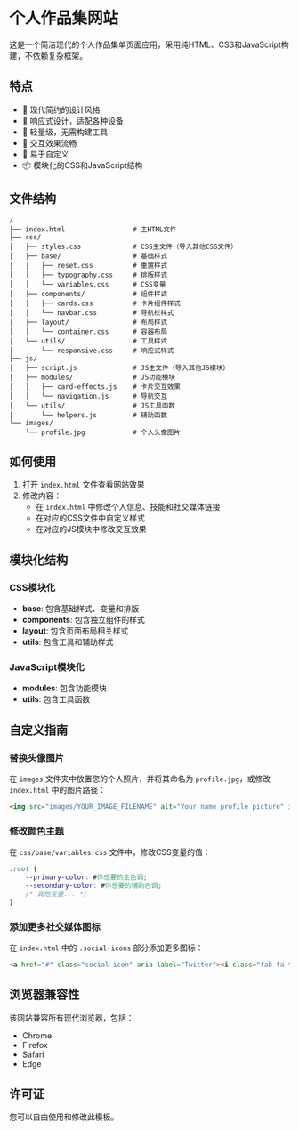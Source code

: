 # 个人作品集网站

这是一个简洁现代的个人作品集单页面应用，采用纯HTML、CSS和JavaScript构建，不依赖复杂框架。

## 特点

- 🎨 现代简约的设计风格
- 📱 响应式设计，适配各种设备
- 🚀 轻量级，无需构建工具
- 💎 交互效果流畅
- 🔧 易于自定义
- 📦 模块化的CSS和JavaScript结构

## 文件结构

```
/
├── index.html                 # 主HTML文件
├── css/
│   ├── styles.css             # CSS主文件（导入其他CSS文件）
│   ├── base/                  # 基础样式
│   │   ├── reset.css          # 重置样式
│   │   ├── typography.css     # 排版样式
│   │   └── variables.css      # CSS变量
│   ├── components/            # 组件样式
│   │   ├── cards.css          # 卡片组件样式
│   │   └── navbar.css         # 导航栏样式
│   ├── layout/                # 布局样式
│   │   └── container.css      # 容器布局
│   └── utils/                 # 工具样式
│       └── responsive.css     # 响应式样式
├── js/
│   ├── script.js              # JS主文件（导入其他JS模块）
│   ├── modules/               # JS功能模块
│   │   ├── card-effects.js    # 卡片交互效果
│   │   └── navigation.js      # 导航交互
│   └── utils/                 # JS工具函数
│       └── helpers.js         # 辅助函数
└── images/
    └── profile.jpg            # 个人头像图片
```

## 如何使用

1. 打开 `index.html` 文件查看网站效果
2. 修改内容：
   - 在 `index.html` 中修改个人信息、技能和社交媒体链接
   - 在对应的CSS文件中自定义样式
   - 在对应的JS模块中修改交互效果

## 模块化结构

### CSS模块化

- **base**: 包含基础样式、变量和排版
- **components**: 包含独立组件的样式
- **layout**: 包含页面布局相关样式
- **utils**: 包含工具和辅助样式

### JavaScript模块化

- **modules**: 包含功能模块
- **utils**: 包含工具函数

## 自定义指南

### 替换头像图片

在 `images` 文件夹中放置您的个人照片，并将其命名为 `profile.jpg`，或修改 `index.html` 中的图片路径：

```html
<img src="images/YOUR_IMAGE_FILENAME" alt="Your name profile picture" id="profile-img">
```

### 修改颜色主题

在 `css/base/variables.css` 文件中，修改CSS变量的值：

```css
:root {
    --primary-color: #你想要的主色调;
    --secondary-color: #你想要的辅助色调;
    /* 其他变量... */
}
```

### 添加更多社交媒体图标

在 `index.html` 中的 `.social-icons` 部分添加更多图标：

```html
<a href="#" class="social-icon" aria-label="Twitter"><i class="fab fa-twitter"></i></a>
```

## 浏览器兼容性

该网站兼容所有现代浏览器，包括：
- Chrome
- Firefox
- Safari
- Edge

## 许可证

您可以自由使用和修改此模板。 